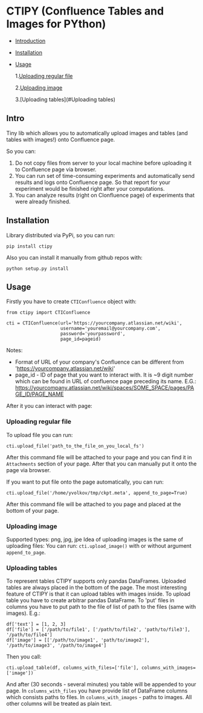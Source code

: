 # CTIPY (Confluence Tables and Images for PYthon)

+ [Introduction](#Intro)
+ [Installation](#Installation)
+ [Usage](#Usage)

  1.[Uploading regular file](#Uploading-regular-file)
  
  2.[Uploading image](#Uploading-image)
  
  3.[Uploading tables](#Uploading tables)

## Intro
Tiny lib which allows you to automatically upload images and tables (and tables with images!) onto Confluence page. 

So you can:
1. Do not copy files from server to your local machine before uploading it to Confluence page via browser.
2. You can run set of time-consuming experiments and automatically send results and logs onto Confluence page. So that report for your experiment would be finished right after your computations.
3. You can analyze results (right on Clonfluence page) of experiments that were already finished.

## Installation

Library distributed via PyPi, so you can run:
```
pip install ctipy
```

Also you can install it manually from github repos with:
```
python setup.py install
```

## Usage

Firstly you have to create `CTIConfluence` object with:
```
from ctipy import CTIConfluence

cti = CTIConfluence(url='https://yourcompany.atlassian.net/wiki',
                    username='youremail@yourcompany.com',
                    password='yourpassword',
                    page_id=pageid)
```

Notes:
* Format of URL of your company's Confluence can be different from 'https://yourcompany.atlassian.net/wiki'
* page_id - ID of page that you want to interact with. It is ~9 digit number which can be found in URL of confluence page
preceding its name. E.G.: https://yourcompany.atlassian.net/wiki/spaces/SOME_SPACE/pages/PAGE_ID/PAGE_NAME

After it you can interact with page:

### Uploading regular file
To upload file you can run:
```
cti.upload_file('path_to_the_file_on_you_local_fs')
```
After this command file will be attached to your page and you can find it in `Attachments` section of your page. After that you can manually put it onto the page via browser.

If you want to put file onto the page automatically, you can run:
```
cti.upload_file('/home/yvolkov/tmp/ckpt.meta', append_to_page=True)
```
After this command file will be attached to you page and placed at the bottom of your page.

### Uploading image
Supported types: png, jpg, jpe
Idea of uploading images is the same of uploading files:
You can run:
```cti.upload_image()``` with or without argument `append_to_page`.

### Uploading tables
To represent tables CTIPY supports only pandas DataFrames.
Uploaded tables are always placed in the bottom of the page.
The most interesting feature of CTIPY is that it can upload tables with images inside.
To upload table you have to create arbitrar pandas DataFrame. To 'put' files in columns you have to put path to the file
of list of path to the files (same with images).
E.g.:
```df = pd.DataFrame()
df['text'] = [1, 2, 3]
df['file'] = ['/path/to/file1', ['/path/to/file2', 'path/to/file3'], '/path/to/file4']
df['image'] = [['/path/to/image1', 'path/to/image2'], '/path/to/image3', '/path/to/image4']
```
Then you call:
```
cti.upload_table(df, columns_with_files=['file'], columns_with_images=['image'])
```
And after (30 seconds - several minutes) you table will be appended to your page.
In `columns_with_files` you have provide list of DataFrame columns which consists paths to files.
In `columns_with_images` - paths to images. All other columns will be treated as plain text.


